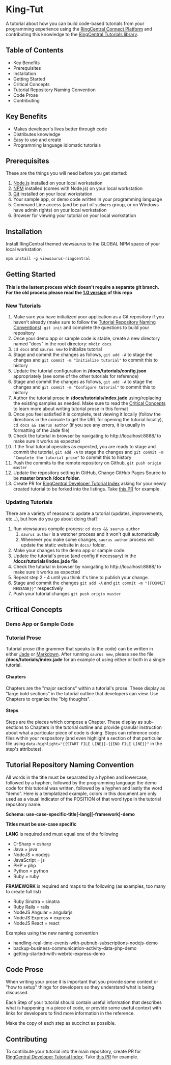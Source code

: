 # King-Tut

A tutorial about how you can build code-based tutorials from your programming experience using the [RingCentral Connect Platform](https://developers.ringcentral.com) and contributing this knowledge to the [RingCentral Tutorials library](https://developers.ringcentral.com/tutorials).

## Table of Contents

* Key Benefits
* Prerequisites
* Installation
* Getting Started
* Critical Concepts
* Tutorial Repository Naming Convention
* Code Prose
* Contributing

## Key Benefits

* Makes developer's lives better through code
* Distributes knowledge
* Easy to use and create
* Programming language idiomatic tutorials

## Prerequisites

These are the things you will need before you get started:

1. [Node.js](https://nodejs.org) installed on your local workstation
2. [NPM](https://www.npmjs.com/) installed (comes with Node.js) on your local workstation
3. [Git]() installed on your local workstation
4. Your sample app, or demo code written in your programming language
5. Command Line access (and be part of `sudoers` group, or on Windows have admin rights) on your local workstation
6. Browser for viewing your tutorial on your local workstation

## Installation

Install RingCentral themed viewsaurus to the GLOBAL NPM space of your local workstation

```
npm install -g viewsaurus-ringcentral
```

## Getting Started

#### This is the lastest process which doesn't require a separate git branch. For the old process please read the [1.0 version](https://github.com/ringcentral-tutorials/king-tut/tree/1.0) of this repo

### New Tutorials

1. Make sure you have initialized your application as a Git repository if you haven't already (make sure to follow the [Tutorial Repository Naming Conventions](#tutorial-repository-naming-convention)). `git init` and complete the questions to build your repository
1. Once your demo app or sample code is stable, create a new directory named "docs" in the root directory: `mkdir docs`
1. `cd docs` and `saurus new` to initialize tutorial
1. Stage and commit the changes as follows, `git add -A` to stage the changes and `git commit -m "Initialize tutorial"` to commit this to history
1. Update the tutorial configuration in **/docs/tutorials/config.json** appropriately (see some of the other tutorials for reference)
1. Stage and commit the changes as follows, `git add -A` to stage the changes and `git commit -m "Configure tutorial"` to commit this to history
1. Author the tutorial prose in **/docs/tutorials/index.jade** using/replacing the existing samples as needed. Make sure to read the [Critical Concepts](#critical-concepts) to learn more about writing tutorial prose in this format
1. Once you feel satisfied it is complete, test viewing it locally (follow the directions in the console to get the URL for opening the tutorial locally), `cd docs && saurus author` (if you see any errors, it is usually in formatting of the Jade file)
1. Check the tutorial in browser by navigating to http://localhost:8888/ to make sure it works as expected
1. If the final tutorial operates as expected, you are ready to stage and commit the tutorial,  `git add -A` to stage the changes and `git commit -m "Complete the tutorial prose"` to commit this to history
1. Push the commits to the remote repository on Github, `git push origin master`
1. Update the repository setting in GitHub, Change GitHub Pages Source to be **master branch /docs folder**.
1. Create PR for [RingCentral Developer Tutorial Index](https://github.com/ringcentral/tutorials) asking for your newly created tutorial to be forked into the listings. Take [this PR](https://github.com/ringcentral/tutorials/pull/16) for example.


### Updating Tutorials

There are a variety of reasons to update a tutorial (updates, improvements, etc...), but how do you go about doing that?

1. Run viewsaurus compile process: `cd docs && saurus author`
    1. `saurus author` is a watcher process and it won't quit automatically
    1. Whenever you make some changes, `saurus author` process will update the static website in `docs/` folder.
1. Make your changes to the demo app or sample code.
1. Update the tutorial's prose (and config if necessary) in the **/docs/tutorials/index.jade** file
1. Check the tutorial in browser by navigating to http://localhost:8888/ to make sure it works as expected
1. Repeat step 2 - 4 until you think it's time to publish your change.
1. Stage and commit the changes `git add -A` and `git commit -m "{{COMMIT MESSAGE}}"` respectively
1. Push your tutorial changes `git push origin master`


## Critical Concepts

### Demo App or Sample Code

### Tutorial Prose

Tutorial prose (the grammer that speaks to the code) can be written in either [Jade](https://naltatis.github.io/jade-syntax-docs/) or [Markdown](https://daringfireball.net/projects/markdown/syntax). After running `saurus new`, please see the file **/docs/tutorials/index.jade** for an example of using either or both in a single tutorial.

#### Chapters

Chapters are the "major sections" within a tutorial's prose. These display as "large bold sections" in the tutorial outline that developers can view. Use Chapters to organize the "big thoughts".

#### Steps

Steps are the pieces which compose a Chapter. These display as sub-sections to Chapters in the tutorial outline and provide granular instruction about what a particular piece of code is doing. Steps can reference code files within your respository (and even highlight a section of that particular file using `data-highlight="{{START FILE LINE}}-{{END FILE LINE}}"` in the step's attributes).

## Tutorial Repository Naming Convention

All words in the title must be separated by a hyphen and lowercase, followed by a hyphen, followed by the programming language the demo code for this tutorial was written, followed by a hyphen and lastly the word “demo”. Here is a templatized example, colors in this document are only used as a visual indicator of the POSITION of that word type in the tutorial repository name.

**Schema:** __use-case-specific-title[-lang][-framework]-demo__

**Titles must be use-case specific**

**LANG** is required and must equal one of the following

* C-Sharp = csharp
* Java = java
* NodeJS  = nodejs
* JavaScript  = js
* PHP     = php
* Python      = python
* Ruby        = ruby

**FRAMEWORK** is required and maps to the following (as examples, too many to create full list)

* Ruby Sinatra        = sinatra
* Ruby Rails      = rails
* NodeJS Angular  = angularjs
* NodeJS Express  = express
* NodeJS React        = react

Examples using the new naming convention

* handling-real-time-events-with-pubnub-subscriptions-nodejs-demo
* backup-business-communication-activity-data-php-demo
* getting-started-with-webrtc-express-demo

## Code Prose

When writing your prose it is important that you provide some context or "how to setup" things for developers so they understand what is being discussed.

Each Step of your tutorial should contain useful information that describes what is happening in a piece of code, or provide some useful context with links for developers to find more information in the reference.

Make the copy of each step as succinct as possible.

## Contributing

To contribute your tutorial into the main repository, create PR for [RingCentral Developer Tutorial Index](https://github.com/ringcentral/tutorials). Take [this PR](https://github.com/ringcentral/tutorials/pull/16) for example.
